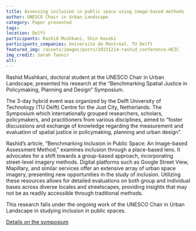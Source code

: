 ```yaml
---
title: Assessing inclusion in public space using image-based methods
author: UNESCO Chair in Urban Landscape
category: Paper presented
tags: 
location: Delft
participants: Rashid Mushkani, Shin Koseki 
participants_companies: Université de Montréal, TU Delft
featured_img: /assets/images/posts/20231214-rashid_conference.HEIC
img_credit: Sarah Tannir
alt:
---
```

Rashid Mushkani, doctoral student at the UNESCO Chair in Urban Landscape, presented his research at the “Benchmarking Spatial Justice in Policymaking, Planning and Design” Symposium. 

The 3-day hybrid event was organized by the Delft University of Technology (TU Delft) Centre for the Just City, Netherlands. The Symposium which internationally grouped researchers, scholars, policymakers, and practitioners from various disciplines, aimed to “foster discussions and exchange of knowledge regarding the measurement and evaluation of spatial justice in policymaking, planning and urban design”.

Rashid’s article, “Benchmarking Inclusion in Public Space: An Image-based Assessment Method,” examines inclusion through a place-based lens. It advocates for a shift towards a group-based approach, incorporating street-level imagery methods. Digital platforms such as Google Street View, Mapillary, and similar services offer an extensive array of urban space imagery, presenting new opportunities in the study of inclusion. Utilizing these resources allows for detailed evaluations on both group and individual bases across diverse locales and streetscapes, providing insights that may not be as readily accessible through traditional methods.

This research falls under the ongoing work of the UNESCO Chair in Urban Landscape in studying inclusion in public spaces.

[Details on the symposium](https://just-city.org/conferences/practice/)

